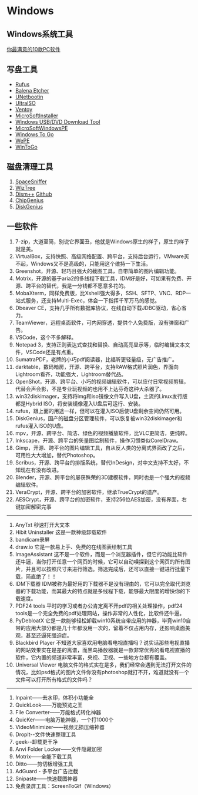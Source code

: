 # Windows
## Windows系统工具
[你最满意的10款PC软件](https://www.zhihu.com/question/469450888)

## 写盘工具
- [Rufus](http://rufus.ie/zh/)
- [Balena Etcher](https://etcher.balena.io/)
- [UNetbootin](https://github.com/unetbootin/unetbootin)
- [UltralSO](https://www.ultraiso.com/download.html)
- [Ventoy](https://www.ventoy.net)
- [MicroSoftInstaller](https://www.microsoft.com/zh-cn/software-download/windows11) 
- [Windows USB/DVD Download Tool](https://www.microsoft.com/zh-cn/download/windows-usb-dvd-download-tool)
- [MicroSoftWindowsPE](https://learn.microsoft.com/zh-cn/windows-hardware/get-started/adk-install#other-adk-downloads)
- [Windows To Go](https://learn.microsoft.com/zh-cn/windows/deployment/planning/windows-to-go-overview)
- [WePE](https://www.wepe.com.cn/)
- [WinToGo](https://www.disktool.cn/wintogo.html)

## 磁盘清理工具
1. [SpaceSniffer](https://www.fosshub.com)
2. [WizTree](https://www.diskanalyzer.com/)
3. [Dism++](https://www.chuyu.me/zh-Hans/index.html) [Github](https://github.com/Chuyu-Team/Dism-Multi-language)
4. [ChipGenius](https://chipgenius.en.softonic.com/)
5. [DiskGenius](https://www.diskgenius.com/)

## 一些软件
1. 7-zip，大道至简，别说它界面丑，他就是Windows原生的样子，原生的样子就是美。
2. VirtualBox，支持快照、高级网络配置、跨平台，支持后台运行，VMware买不起，Windows又不是高级的，只能用这个维持一下生活。
3. Greenshot，开源、轻巧且强大的截图工具，自带简单的图片编辑功能。
4. Motrix，开源的基于aria2的多线程下载工具，IDM好是好，可如果有免费、开源、跨平台的替代，我是一分钱都不愿意多花的。
5. MobaXterm，同样免费版，比Xshell强大得多，SSH、SFTP、VNC、RDP一站式服务，还支持Multi-Exec，体会一下指挥千军万马的感觉。
6. Dbeaver CE，支持几乎所有数据库协议，在线自动下载JDBC驱动，省心省力。
7. TeamViewer，远程桌面软件，可内网穿透，提供个人免费版，没有弹窗和广告。
8. VSCode，这个不多解释。
9. Notepad 3，支持正则表达式查找和替换、自动高亮显示等，临时编辑文本文件，VSCode还是有点重。
10. SumatraPDF，老牌的小巧pdf阅读器，比福昕更轻量级，无广告推广。
11. darktable，数码暗房，开源、跨平台，支持RAW格式照片润色，界面向Lightroom看齐，功能强大，Lightroom替代品。
12. OpenShot，开源、跨平台、小巧的视频编辑软件，可以应付日常视频剪辑，代替会声会影，不是专业玩视频的也用不上达芬奇这种大杀器了。
13. win32diskimager，支持将img和iso镜像文件写入U盘，主流的Linux发行版都是Hybrid ISO，将安装镜像灌入U盘后可运行、安装。
14. rufus，跟上面的用途一样，但可以在灌入ISO后使U盘剩余空间仍然可用。
15. DiskGenius，国产的磁盘分区管理软件，可以恢复被win32diskimager和rufus灌入ISO的U盘。
16. mpv，开源、跨平台、简洁、绿色的视频播放软件，比VLC更简洁，更纯粹。
17. Inkscape，开源、跨平台的矢量图绘制软件，操作习惯类似CorelDraw。
18. Gimp，开源、跨平台的图片编辑工具，自从反人类的分离式界面改了之后，可用性大大增加，替代Photoshop。
19. Scribus，开源、跨平台的排版系统，替代InDesign，对中文支持不太好，不知现在有没有改进。
20. Blender，开源、跨平台的屡获殊荣的3D建模软件，同时也是一个强大的视频编辑软件。
21. VeraCrypt，开源、跨平台的加密软件，继承TrueCrypt的遗产。
22. AESCrypt，开源、跨平台的加密软件，支持256位AES加密，没有界面，右键加密解密完事

---

1. AnyTxt 秒速打开大文本
2. Hibit Uninstaller 这是一款神级卸载软件
3. bandicam录屏
4. draw.io 它是一款易上手、免费的在线图表绘制工具
5. ImageAssistant 这不是一个软件，而是一个浏览器插件，但它的功能比软件还牛逼，当你打开任意一个网页的时候，它可以自动嗅探到这个网页的所有图片，并且可以按照尺寸来进行筛选。筛选完成后，还可以直接一键进行批量下载，简直绝了！！
6. IDM下载器 IDM被称为最好用的下载器不是没有理由的，它可以完全取代浏览器的下载功能，而其最大的特点就是多线程下载，能够最大限度的增快你的下载速度。
7. PDF24 tools 平时的学习或者办公肯定离不开pdf的相关处理操作，pdf24 tools是一个完全免费的pdf处理网站，操作非常的人性化，比软件还牛逼。
8. PyDebloatX
它是一款能够轻松卸载win10系统自带应用的神器，毕竟win10自带的应用大部分都是几十年都没用一次的，留着不仅占用内存，还影响桌面美观，甚至还逼死强迫症。
9. Blackbird Player 不知道大家喜欢用电脑看电视直播吗？说实话那些电视直播的网站效果实在是差的离谱，而黑鸟播放器就是一款非常优秀的看电视直播的软件，它内置的频道非常丰富，央视、卫视、一些地方台都有覆盖。
10. Universal Viewer 电脑文件的格式实在是多，我们经常会遇到无法打开文件的情况，比如psd格式的图片文件你没有photoshop就打不开，难道就没有一个文件可以打开所有格式的文件吗？

---

1. Inpaint——去水印，体积小功能全
2. QuickLook——万能预览之王
3. File Converter——万能格式转化神器
4. QuicKer——电脑万能神器，一个打1000个
5. VideoMinimizer——视频无损压缩神器
6. Droplt--文件快速整理工具
7. geek--卸载更干净
8. Anvi Folder Locker——文件隐藏加密
9. Motrix——全能下载工具
10. Ditto——剪切板增强工具
11. AdGuard - 多平台广告拦截
12. Snipaste——快速截图神器
13. 免费录屏工具：ScreenToGif（Windows）